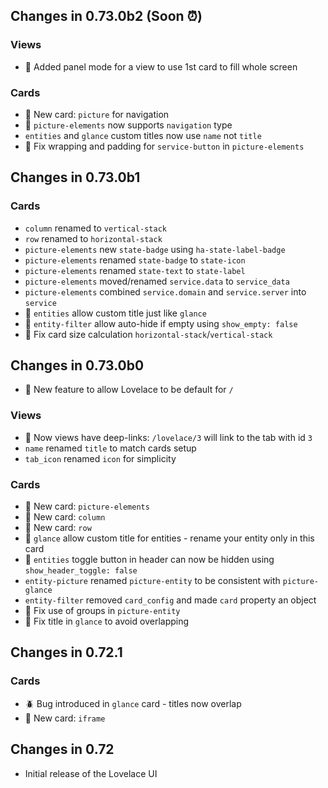 ## Changes in 0.73.0b2 (Soon :alarm_clock:)

### Views
- :mega: Added panel mode for a view to use 1st card to fill whole screen

### Cards
- :mega: New card: `picture` for navigation
- :mega: `picture-elements` now supports `navigation` type
- `entities` and `glance` custom titles now use `name` not `title`
- :wrench: Fix wrapping and padding for `service-button` in `picture-elements`

## Changes in 0.73.0b1

### Cards
- `column` renamed to `vertical-stack`
- `row` renamed to `horizontal-stack`
- `picture-elements` new `state-badge` using `ha-state-label-badge`
- `picture-elements` renamed `state-badge` to `state-icon`
- `picture-elements` renamed `state-text` to `state-label`
- `picture-elements` moved/renamed `service.data` to `service_data`
- `picture-elements` combined `service.domain` and `service.server` into `service`
- :mega: `entities` allow custom title just like `glance`
- :mega: `entity-filter` allow auto-hide if empty using `show_empty: false`
- :wrench: Fix card size calculation `horizontal-stack`/`vertical-stack` 

## Changes in 0.73.0b0
- :mega: New feature to allow Lovelace to be default for `/`

### Views
- :mega: Now views have deep-links: `/lovelace/3` will link to the tab with id `3`
- `name` renamed `title` to match cards setup
- `tab_icon` renamed `icon` for simplicity

### Cards
- :mega: New card: `picture-elements`
- :mega: New card: `column`
- :mega: New card: `row`
- :mega: `glance` allow custom title for entities - rename your entity only in this card
- :mega: `entities` toggle button in header can now be hidden using `show_header_toggle: false`
- `entity-picture` renamed `picture-entity` to be consistent with `picture-glance`
- `entity-filter` removed `card_config` and made `card` property an object
- :wrench: Fix use of groups in `picture-entity`
- :wrench: Fix title in `glance` to avoid overlapping

## Changes in 0.72.1

### Cards
- :beetle: Bug introduced in `glance` card - titles now overlap
- :mega: New card: `iframe`

## Changes in 0.72
- Initial release of the Lovelace UI